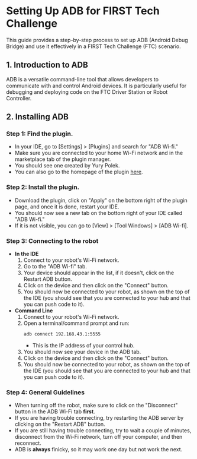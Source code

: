 # Setting Up ADB for FIRST Tech Challenge

This guide provides a step-by-step process to set up ADB (Android Debug Bridge) and use it effectively in a FIRST Tech Challenge (FTC) scenario.



## 1. Introduction to ADB
ADB is a versatile command-line tool that allows developers to communicate with and control Android devices. It is particularly useful for debugging and deploying code on the FTC Driver Station or Robot Controller.



## 2. Installing ADB

### Step 1: Find the plugin. 
- In your IDE, go to [Settings] > [Plugins] and search for "ADB Wi-fi."
- Make sure you are connected to your home Wi-Fi network and in the marketplace tab of the plugin manager.
- You should see one created by Yury Polek. 
- You can also go to the homepage of the plugin [here](https://plugins.jetbrains.com/plugin/14969-adb-wi-fi).

### Step 2: Install the plugin. 
- Download the plugin, click on "Apply" on the bottom right of the plugin page, and once it is done, restart your IDE.
- You should now see a new tab on the bottom right of your IDE called "ADB Wi-fi."
- If it is not visible, you can go to [View] > [Tool Windows] > [ADB Wi-fi].

### Step 3: Connecting to the robot
- **In the IDE**
    1. Connect to your robot's Wi-Fi network.
    2. Go to the "ADB Wi-fi" tab.
    3. Your device should appear in the list, if it doesn't, click on the Restart ADB button.
  4. Click on the device and then click on the "Connect" button.
  5. You should now be connected to your robot, as shown on the top of the IDE (you should see that you are connected to your hub and that you can push code to it).
- **Command Line**
    1. Connect to your robot's Wi-Fi network.
  2. Open a terminal/command prompt and run:
      ```bash
      adb connect 192.168.43.1:5555
      ```
     - This is the IP address of your control hub.
    3. You should now see your device in the ADB tab. 
  4. Click on the device and then click on the "Connect" button.
  5. You should now be connected to your robot, as shown on the top of the IDE (you should see that you are connected to your hub and that you can push code to it).

### Step 4: General Guidelines
- When turning off the robot, make sure to click on the "Disconnect" button in the ADB Wi-Fi tab **first**.
- If you are having trouble connecting, try restarting the ADB server by clicking on the "Restart ADB" button.
- If you are still having trouble connecting, try to wait a couple of minutes, disconnect from the Wi-Fi network, turn off your computer, and then reconnect.
- ADB is **always** finicky, so it may work one day but not work the next. 
